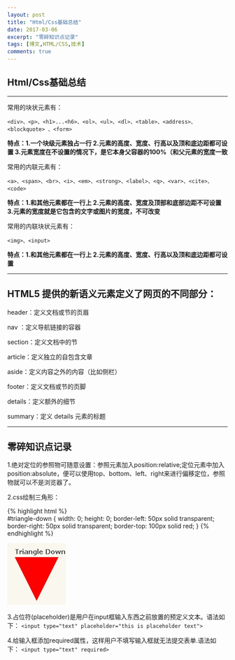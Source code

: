 ```yaml
---
layout: post
title: "Html/Css基础总结"
date: 2017-03-06
excerpt: "零碎知识点记录"
tags: [博文,HTML/CSS,技术]
comments: true
---
```


## Html/Css基础总结

***

常用的块状元素有：

`<div>、<p>、<h1>...<h6>、<ol>、<ul>、<dl>、<table>、<address>、<blockquote> 、<form>`

**特点：1.一个块级元素独占一行 2.元素的高度、宽度、行高以及顶和底边距都可设置 3.元素宽度在不设置的情况下，是它本身父容器的100%（和父元素的宽度一致**

常用的内联元素有：

`<a>、<span>、<br>、<i>、<em>、<strong>、<label>、<q>、<var>、<cite>、<code>`

**特点：1.和其他元素都在一行上 2.元素的高度、宽度及顶部和底部边距不可设置 3.元素的宽度就是它包含的文字或图片的宽度，不可改变**

常用的内联块状元素有：

`<img>、<input>`

**特点：1.和其他元素都在一行上 2.元素的高度、宽度、行高以及顶和底边距都可设置**

***

## HTML5 提供的新语义元素定义了网页的不同部分：

header：定义文档或节的页眉

nav	   ：定义导航链接的容器

section：定义文档中的节

article：定义独立的自包含文章

aside：定义内容之外的内容（比如侧栏）

footer：定义文档或节的页脚

details：定义额外的细节

summary：定义 details 元素的标题

***

## 零碎知识点记录

1.绝对定位的参照物可随意设置：参照元素加入position:relative;定位元素中加入position:absolute，便可以使用top、bottom、left、right来进行偏移定位，参照物就可以不是浏览器了。

2.css绘制三角形：

{% highlight html %}                          
#triangle-down {
    width: 0;
    height: 0;
    border-left: 50px solid transparent;
    border-right: 50px solid transparent;
    border-top: 100px solid red;
} 
{% endhighlight %}

![三角形](\assets\img\post-img\post4\post4-1.jpg)

3.占位符(placeholder)是用户在input框输入东西之前放置的预定义文本。语法如下：
`<input type="text" placeholder="this is placeholder text">`

4.给输入框添加required属性，这样用户不填写输入框就无法提交表单.语法如下：
`<input type="text" required>`